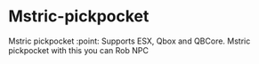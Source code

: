 # Mstric-pickpocket
Mstric pickpocket :point: Supports ESX, Qbox and QBCore. Mstric pickpocket with this you can Rob NPC
